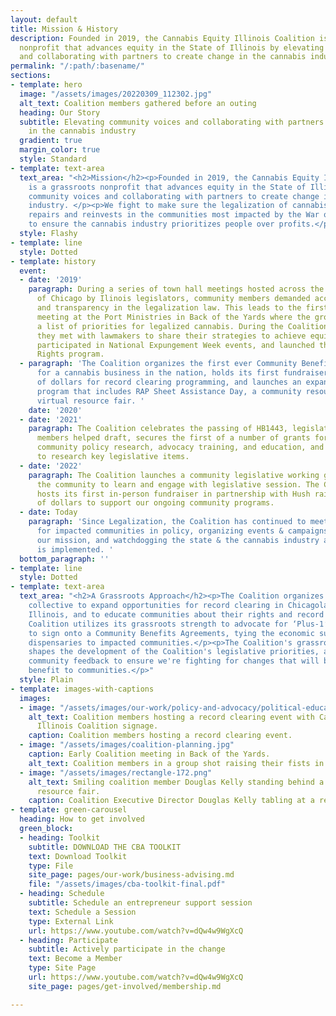 ```yaml
---
layout: default
title: Mission & History
description: Founded in 2019, the Cannabis Equity Illinois Coalition is a grassroots
  nonprofit that advances equity in the State of Illinois by elevating community voices
  and collaborating with partners to create change in the cannabis industry.
permalink: "/:path/:basename/"
sections:
- template: hero
  image: "/assets/images/20220309_112302.jpg"
  alt_text: Coalition members gathered before an outing
  heading: Our Story
  subtitle: Elevating community voices and collaborating with partners to create change
    in the cannabis industry
  gradient: true
  margin_color: true
  style: Standard
- template: text-area
  text_area: "<h2>Mission</h2><p>Founded in 2019, the Cannabis Equity Illinois Coalition
    is a grassroots nonprofit that advances equity in the State of Illinois by elevating
    community voices and collaborating with partners to create change in the cannabis
    industry. </p><p>We fight to make sure the legalization of cannabis in Illinois
    repairs and reinvests in the communities most impacted by the War on Drugs, and
    to ensure the cannabis industry prioritizes people over profits.</p>"
  style: Flashy
- template: line
  style: Dotted
- template: history
  event:
  - date: '2019'
    paragraph: During a series of town hall meetings hosted across the South Side
      of Chicago by Ilinois legislators, community members demanded accountability
      and transparency in the legalization law. This leads to the first Coalition
      meeting at the Port Ministries in Back of the Yards where the group develops
      a list of priorities for legalized cannabis. During the Coalition’s first year,
      they met with lawmakers to share their strategies to achieve equity & justice,
      participated in National Expungement Week events, and launched the Know Your
      Rights program.
  - paragraph: 'The Coalition organizes the first ever Community Benefits Agreement
      for a cannabis business in the nation, holds its first fundraiser raising thousands
      of dollars for record clearing programming, and launches an expanded expungement
      program that includes RAP Sheet Assistance Day, a community resource fair, and
      virtual resource fair. '
    date: '2020'
  - date: '2021'
    paragraph: The Coalition celebrates the passing of HB1443, legislation that Coalition
      members helped draft, secures the first of a number of grants for its work in
      community policy research, advocacy training, and education, and forms committees
      to research key legislative items.
  - date: '2022'
    paragraph: The Coalition launches a community legislative working group and invites
      the community to learn and engage with legislative session. The Coalition also
      hosts its first in-person fundraiser in partnership with Hush raising thousands
      of dollars to support our ongoing community programs.
  - date: Today
    paragraph: 'Since Legalization, the Coalition has continued to meet weekly, advocate
      for impacted communities in policy, organizing events & campaigns to promote
      our mission, and watchdogging the state & the cannabis industry as legalization
      is implemented. '
  bottom_paragraph: ''
- template: line
  style: Dotted
- template: text-area
  text_area: "<h2>A Grassroots Approach</h2><p>The Coalition organizes as a grassroots
    collective to expand opportunities for record clearing in Chicagoland and across
    Illinois, and to educate communities about their rights and record clearing opportunities.</p><p>The
    Coalition utilizes its grassroots strength to advocate for ‘Plus-1’ dispensaries
    to sign onto a Community Benefits Agreements, tying the economic success of those
    dispensaries to impacted communities.</p><p>The Coalition's grassroots structure
    shapes the development of the Coalition's legislative priorities, as we gather
    community feedback to ensure we're fighting for changes that will bring the largest
    benefit to communities.</p>"
  style: Plain
- template: images-with-captions
  images:
  - image: "/assets/images/our-work/policy-and-advocacy/political-education.png"
    alt_text: Coalition members hosting a record clearing event with Cannabis Equity
      Illinois Coalition signage.
    caption: Coalition members hosting a record clearing event.
  - image: "/assets/images/coalition-planning.jpg"
    caption: Early Coalition meeting in Back of the Yards.
    alt_text: Coalition members in a group shot raising their fists in the air.
  - image: "/assets/images/rectangle-172.png"
    alt_text: Smiling coalition member Douglas Kelly standing behind a table at a
      resource fair.
    caption: Coalition Executive Director Douglas Kelly tabling at a resource fair.
- template: green-carousel
  heading: How to get involved
  green_block:
  - heading: Toolkit
    subtitle: DOWNLOAD THE CBA TOOLKIT
    text: Download Toolkit
    type: File
    site_page: pages/our-work/business-advising.md
    file: "/assets/images/cba-toolkit-final.pdf"
  - heading: Schedule
    subtitle: Schedule an entrepreneur support session
    text: Schedule a Session
    type: External Link
    url: https://www.youtube.com/watch?v=dQw4w9WgXcQ
  - heading: Participate
    subtitle: Actively participate in the change
    text: Become a Member
    type: Site Page
    url: https://www.youtube.com/watch?v=dQw4w9WgXcQ
    site_page: pages/get-involved/membership.md

---
```

